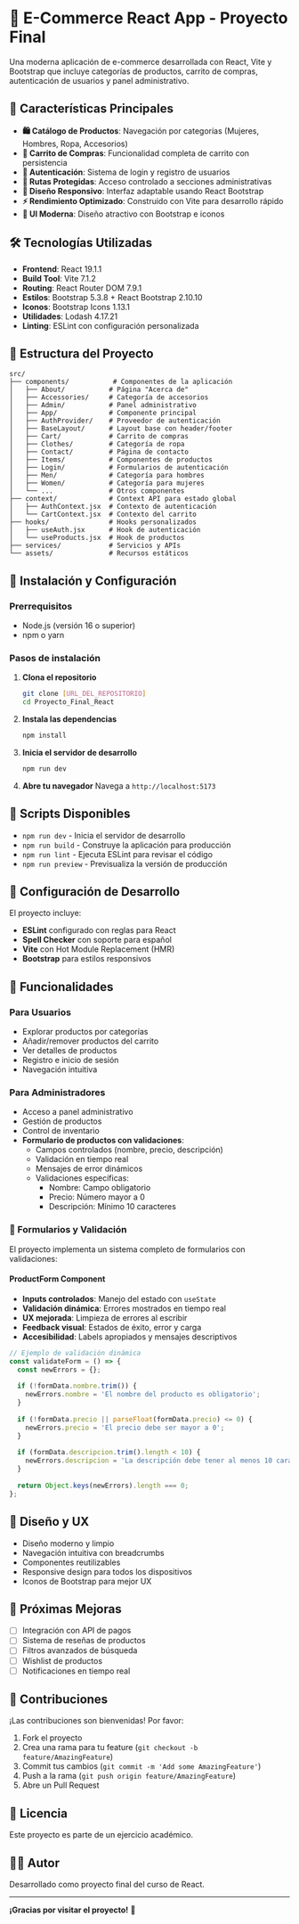 # 🛒 E-Commerce React App - Proyecto Final

Una moderna aplicación de e-commerce desarrollada con React, Vite y Bootstrap que incluye categorías de productos, carrito de compras, autenticación de usuarios y panel administrativo.

## 🚀 Características Principales

- **🛍️ Catálogo de Productos**: Navegación por categorías (Mujeres, Hombres, Ropa, Accesorios)
- **🛒 Carrito de Compras**: Funcionalidad completa de carrito con persistencia
- **👤 Autenticación**: Sistema de login y registro de usuarios
- **🔐 Rutas Protegidas**: Acceso controlado a secciones administrativas
- **📱 Diseño Responsivo**: Interfaz adaptable usando React Bootstrap
- **⚡ Rendimiento Optimizado**: Construido con Vite para desarrollo rápido
- **🎨 UI Moderna**: Diseño atractivo con Bootstrap e iconos

## 🛠️ Tecnologías Utilizadas

- **Frontend**: React 19.1.1
- **Build Tool**: Vite 7.1.2
- **Routing**: React Router DOM 7.9.1
- **Estilos**: Bootstrap 5.3.8 + React Bootstrap 2.10.10
- **Iconos**: Bootstrap Icons 1.13.1
- **Utilidades**: Lodash 4.17.21
- **Linting**: ESLint con configuración personalizada

## 📁 Estructura del Proyecto

```
src/
├── components/           # Componentes de la aplicación
│   ├── About/           # Página "Acerca de"
│   ├── Accessories/     # Categoría de accesorios
│   ├── Admin/           # Panel administrativo
│   ├── App/             # Componente principal
│   ├── AuthProvider/    # Proveedor de autenticación
│   ├── BaseLayout/      # Layout base con header/footer
│   ├── Cart/            # Carrito de compras
│   ├── Clothes/         # Categoría de ropa
│   ├── Contact/         # Página de contacto
│   ├── Items/           # Componentes de productos
│   ├── Login/           # Formularios de autenticación
│   ├── Men/             # Categoría para hombres
│   ├── Women/           # Categoría para mujeres
│   └── ...              # Otros componentes
├── context/             # Context API para estado global
│   ├── AuthContext.jsx  # Contexto de autenticación
│   └── CartContext.jsx  # Contexto del carrito
├── hooks/               # Hooks personalizados
│   ├── useAuth.jsx      # Hook de autenticación
│   └── useProducts.jsx  # Hook de productos
├── services/            # Servicios y APIs
└── assets/              # Recursos estáticos
```

## 🚀 Instalación y Configuración

### Prerrequisitos
- Node.js (versión 16 o superior)
- npm o yarn

### Pasos de instalación

1. **Clona el repositorio**
   ```bash
   git clone [URL_DEL_REPOSITORIO]
   cd Proyecto_Final_React
   ```

2. **Instala las dependencias**
   ```bash
   npm install
   ```

3. **Inicia el servidor de desarrollo**
   ```bash
   npm run dev
   ```

4. **Abre tu navegador**
   Navega a `http://localhost:5173`

## 📝 Scripts Disponibles

- `npm run dev` - Inicia el servidor de desarrollo
- `npm run build` - Construye la aplicación para producción
- `npm run lint` - Ejecuta ESLint para revisar el código
- `npm run preview` - Previsualiza la versión de producción

## 🔧 Configuración de Desarrollo

El proyecto incluye:
- **ESLint** configurado con reglas para React
- **Spell Checker** con soporte para español
- **Vite** con Hot Module Replacement (HMR)
- **Bootstrap** para estilos responsivos

## 📱 Funcionalidades

### Para Usuarios
- Explorar productos por categorías
- Añadir/remover productos del carrito
- Ver detalles de productos
- Registro e inicio de sesión
- Navegación intuitiva

### Para Administradores
- Acceso a panel administrativo
- Gestión de productos
- Control de inventario
- **Formulario de productos con validaciones**:
  - Campos controlados (nombre, precio, descripción)
  - Validación en tiempo real
  - Mensajes de error dinámicos
  - Validaciones específicas:
    - Nombre: Campo obligatorio
    - Precio: Número mayor a 0
    - Descripción: Mínimo 10 caracteres

### 📝 Formularios y Validación

El proyecto implementa un sistema completo de formularios con validaciones:

#### ProductForm Component
- **Inputs controlados**: Manejo del estado con `useState`
- **Validación dinámica**: Errores mostrados en tiempo real
- **UX mejorada**: Limpieza de errores al escribir
- **Feedback visual**: Estados de éxito, error y carga
- **Accesibilidad**: Labels apropiados y mensajes descriptivos

```javascript
// Ejemplo de validación dinámica
const validateForm = () => {
  const newErrors = {};
  
  if (!formData.nombre.trim()) {
    newErrors.nombre = 'El nombre del producto es obligatorio';
  }
  
  if (!formData.precio || parseFloat(formData.precio) <= 0) {
    newErrors.precio = 'El precio debe ser mayor a 0';
  }
  
  if (formData.descripcion.trim().length < 10) {
    newErrors.descripcion = 'La descripción debe tener al menos 10 caracteres';
  }
  
  return Object.keys(newErrors).length === 0;
};
```

## 🎨 Diseño y UX

- Diseño moderno y limpio
- Navegación intuitiva con breadcrumbs
- Componentes reutilizables
- Responsive design para todos los dispositivos
- Iconos de Bootstrap para mejor UX

## 🚀 Próximas Mejoras

- [ ] Integración con API de pagos
- [ ] Sistema de reseñas de productos
- [ ] Filtros avanzados de búsqueda
- [ ] Wishlist de productos
- [ ] Notificaciones en tiempo real

## 🤝 Contribuciones

¡Las contribuciones son bienvenidas! Por favor:

1. Fork el proyecto
2. Crea una rama para tu feature (`git checkout -b feature/AmazingFeature`)
3. Commit tus cambios (`git commit -m 'Add some AmazingFeature'`)
4. Push a la rama (`git push origin feature/AmazingFeature`)
5. Abre un Pull Request

## 📄 Licencia

Este proyecto es parte de un ejercicio académico.

## 👨‍💻 Autor

Desarrollado como proyecto final del curso de React.

---

**¡Gracias por visitar el proyecto!** 🙌
